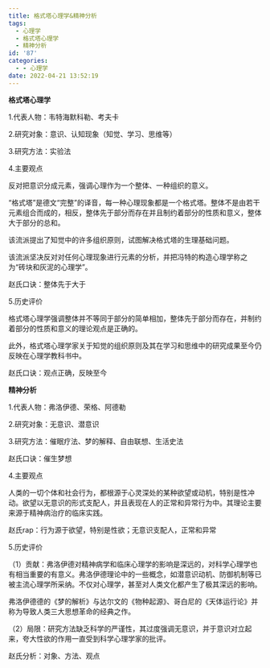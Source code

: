 ```yaml
---
title: 格式塔心理学&精神分析
tags:
  - 心理学
  - 格式塔心理学
  - 精神分析
id: '87'
categories:
  - - 心理学
date: 2022-04-21 13:52:19
---
```


**格式塔心理学**

1.代表人物：韦特海默科勒、考夫卡

2.研究对象：意识、认知现象（知觉、学习、思维等）

3.研究方法：实验法

4.主要观点

反对把意识分成元素，强调心理作为一个整体、一种组织的意义。

“格式塔”是德文“完整”的译音，每一种心理现象都是一个格式塔。整体不是由若干元素组合而成的，相反，整体先于部分而存在并且制约着部分的性质和意义，整体大于部分的总和。

该流派提出了知觉中的许多组织原则，试图解决格式塔的生理基础问题。

该流派坚决反对对任何心理现象进行元素的分析，并把冯特的构造心理学称之为“砖块和灰泥的心理学”。

赵氏口诀：整体先于大于

5.历史评价

格式塔心理学强调整体并不等同于部分的简单相加，整体先于部分而存在，并制约着部分的性质和意义的理论观点是正确的。

此外，格式塔心理学家关于知觉的组织原则及其在学习和思维中的研究成果至今仍反映在心理学教科书中。

赵氏口诀：观点正确，反映至今

**精神分析**

1.代表人物：弗洛伊德、荣格、阿德勒

2.研究对象：无意识、潜意识

3.研究方法：催眠疗法、梦的解释、自由联想、生活史法

赵氏口诀：催生梦想

4.主要观点

人类的一切个体和社会行为，都根源于心灵深处的某种欲望或动机，特别是性冲动。欲望以无意识的形式支配人，并且表现在人的正常和异常行为中。其理论主要来源于精神病治疗的临床实践。

赵氏rap：行为源于欲望，特别是性欲；无意识支配人，正常和异常

5.历史评价

（1）贡献：弗洛伊德对精神病学和临床心理学的影响是深远的，对科学心理学也有相当重要的有意义。弗洛伊德理论中的一些概念，如潜意识动机、防御机制等已被主流心理学所采纳。不仅对心理学，甚至对人类文化都产生了极其深远的影响。

弗洛伊德德的《梦的解析》与达尔文的《物种起源》、哥白尼的《天体运行论》并称为导致人类三大思想革命的经典之作。

（2）局限：研究方法缺乏科学的严谨性，其过度强调无意识，并于意识对立起来，夸大性欲的作用一直受到科学心理学家的批评。

赵氏分析：对象、方法、观点